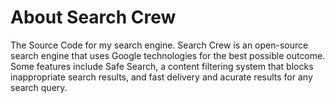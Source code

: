 # About Search Crew
The Source Code for my search engine.
Search Crew is an open-source search engine that uses Google technologies for the best possible outcome.
Some features include Safe Search, a content filtering system that blocks inappropriate search results, and
fast delivery and acurate results for any search query.
